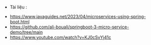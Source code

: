 - Tài liệu :
+ https://www.javaguides.net/2023/04/microservices-using-spring-boot.html
+ https://github.com/ali-bouali/springboot-3-micro-service-demo/tree/main
+ https://www.youtube.com/watch?v=KJ0cSvYj41c
